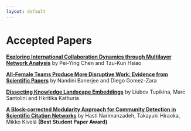 ```yaml
---
layout: default
---
```


# Accepted Papers
[**Exploring International Collaboration Dynamics through Multilayer Network Analysis**](https://netscisci.github.io/assets/papers/1_exploring_international_collab.pdf) by Pei-Ying Chen and Tzu-Kun Hsiao

[**All-Female Teams Produce More Disruptive Work: Evidence from Scientific Papers**](https://netscisci.github.io/assets/papers/2_all_female_teams_produce_more_.pdf) by Nandini Banerjee and Diego Gomez-Zara

[**Dissecting Knowledge Landscape Embeddings**](https://netscisci.github.io/assets/papers/4_dissecting_knowledge_landscape.pdf) by Liubov Tupikina, Marc Santolini and Hkritika Kathuria

[**A Block-corrected Modularity Approach for Community Detection in Scientific Citation Networks**](https://netscisci.github.io/assets/papers/5_a_block_corrected_modularity_a.pdf) by Hasti Narimanzadeh, Takayuki Hiraoka, Mikko Kivelä **(Best Student Paper Award)**

